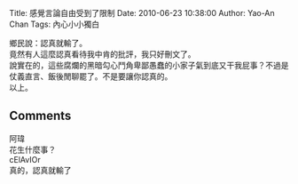Title: 感覺言論自由受到了限制
Date: 2010-06-23 10:38:00
Author: Yao-An Chan
Tags: 內心小小獨白


<div class='post'>
鄉民說：認真就輸了。<br />竟然有人這麼認真看待我中肯的批評，我只好刪文了。<br />說實在的，這些腐爛的黑暗勾心鬥角卑鄙愚蠢的小家子氣到底又干我屁事？不過是仗義直言、飯後閒聊罷了。不是要讓你認真的。<br />以上。</div>
<h2>Comments</h2>
<div class='comments'>
<div class='comment'>
<div class='author'>阿瑋</div>
<div class='content'>
花生什麼事？</div>
</div>
<div class='comment'>
<div class='author'>cElAvIOr</div>
<div class='content'>
真的，認真就輸了</div>
</div>
</div>
